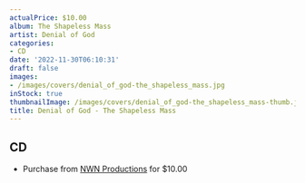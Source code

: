 ```yaml
---
actualPrice: $10.00
album: The Shapeless Mass
artist: Denial of God
categories:
- CD
date: '2022-11-30T06:10:31'
draft: false
images:
- /images/covers/denial_of_god-the_shapeless_mass.jpg
inStock: true
thumbnailImage: /images/covers/denial_of_god-the_shapeless_mass-thumb.jpg
title: Denial of God - The Shapeless Mass
---
```


## CD
* Purchase from [NWN Productions](http://shop.nwnprod.com/index.php?route=product/product&path=93&product_id=6032&sort=pd.name&order=ASC) for $10.00
